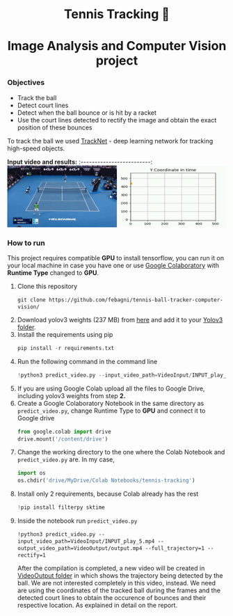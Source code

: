 <h1 align='center'>Tennis Tracking 🎾</h1>

<h1 align='center'> Image Analysis and Computer Vision project </h1>

<h3>Objectives</h3>
<ul>
  <li>Track the ball </li>
  <li>Detect court lines</li>
  <li>Detect when the ball bounce or is hit by a racket</li>
  <li>Use the court lines detected to rectify the image and obtain the exact position of these bounces</li>

</ul>

<p>To track the ball we used <a href='https://nol.cs.nctu.edu.tw:234/open-source/TrackNet'>TrackNet</a> - deep learning network for tracking high-speed objects.

  
**Input video and results:**
:-------------------------:
![input_img1](https://github.com/febagni/tennis-ball-tracker-computer-vision/blob/main/Gifs/Y_coordinate_video-ezgif.com-video-to-gif-converter.gif)


<h3>How to run</h3>

<p>This project requires compatible <b>GPU</b> to install tensorflow, you can run it on your local machine in case you have one or use <a href='https://www.google.com/url?sa=t&rct=j&q=&esrc=s&source=web&cd=&cad=rja&uact=8&ved=2ahUKEwissLL5-MvxAhXwlYsKHbkBDEUQFnoECAMQAw&url=https%3A%2F%2Fcolab.research.google.com%2Fnotebooks%2F&usg=AOvVaw0eDNVclINNdlOuD-YTYiiB'>Google Colaboratory</a> with <b>Runtime Type</b> changed to <b>GPU</b>.</p>
  
<ol>
  <li>
    Clone this repository
  </li>
  
  ```git
  git clone https://github.com/febagni/tennis-ball-tracker-computer-vision/
  ```
  
   <li>
     Download yolov3 weights (237 MB) from <a href="https://pjreddie.com/media/files/yolov3.weights">here</a> and add it to your <a href="/Yolov3">Yolov3 folder</a>.
  </li>
  
  <li>
    Install the requirements using pip 
  </li>
  
  ```python
  pip install -r requirements.txt
  ```
  
   <li>
    Run the following command in the command line
  </li>
  
  ```python
  !python3 predict_video.py --input_video_path=VideoInput/INPUT_play_5.mp4 --output_video_path=VideoOutput/output.mp4 --full_trajectory=1 --rectify=1
  ```
  
  <li>If you are using Google Colab upload all the files to Google Drive, including yolov3 weights from step <strong>2.</strong></li>
  
   <li>
    Create a Google Colaboratory Notebook in the same directory as <code>predict_video.py</code>, change Runtime Type to <strong>GPU</strong> and connect it to Google drive
  </li>
  
  ```python
  from google.colab import drive
  drive.mount('/content/drive')
  ```
  
  <li>
    Change the working directory to the one where the Colab Notebook and <code>predict_video.py</code> are. In my case,
  </li>
  
  ```python
  import os 
  os.chdir('drive/MyDrive/Colab Notebooks/tennis-tracking')
  ```
  
  <li>
    Install only 2 requirements, because Colab already has the rest
  </li>
  
  ```python
  !pip install filterpy sktime
  ```
  
  <li>
    Inside the notebook run <code>predict_video.py</code>
  </li>
  
  ```
  !python3 predict_video.py --input_video_path=VideoInput/INPUT_play_5.mp4 --output_video_path=VideoOutput/output.mp4 --full_trajectory=1 --rectify=1
  ```
  
  <p>After the compilation is completed, a new video will be created in <a href="/VideoOutput" target="_blank">VideoOutput folder</a> in which shows the trajectory being detected by the ball. We are not interested completely in this video, instead. We need are using the coordinates of the tracked ball during the frames and the detected court lines to obtain the occurence of bounces and their respective location. As explained in detail on the report.
  
</ol>
